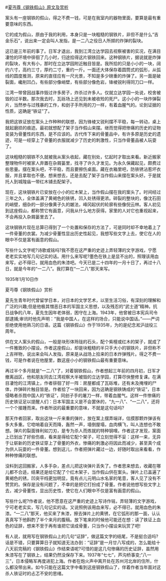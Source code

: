 #[夏丏尊《钢铁假山》原文及赏析](https://www.vrrw.net/wx/9075.html)

案头有一座钢铁的假山，得之不费一钱，可是在我室内的器物里面，要算是最有重要意味的东西。

它的成为假山，原由于我的利用，本身只是一块粗糙的钢铁片，非但不是什么“吉金乐石”，说出来一定会叫人发指，是一二八之役日人所掷的炸弹的裂块。

这已是三年前的事了。日军才退出，我到江湾立达学园去视察被害的实况，在满目凄怆的环境中徘徊了几小时，归途拾得这片钢铁回来。这种钢铁片，据说就是炸弹的裂块，有大有小，那时在立达学园附近触目皆是。我所拾的只是小小的一块，阔约六寸，高约三寸，厚约二寸，重约一斤。一面还大体保存着圆筒式的弧形，从弧线的圆度推测，原来的直径应有一尺光景，不知是多少磅重的炸弹了。另一面是破裂面，巉削凹凸，有些部分像峭壁，有些部分像危岩，锋棱锐利得同刀口一样。

江湾一带曾因战事炸毁过许多房子，炸杀过许多人。仅就立达学园一处说，校舍被毁的过半数。那次我去时，瓦砾场上还见到未被收殓的死尸。这小小的一块炸弹裂片，当然参与过残暴的工作，和刽子手所用的刀一样，有着血腥气的。论到证据的性质，这确是“铁证”了。



我把这铁证放在案头上作种种的联想，因为锋棱又锐利摆不平稳，每一转动，桌上就起磨损的痕迹。最初就想配了架子当作假山来摆。继而觉得把惨痛的历史的证物变装为骨董性的东西，是不应该的。古代传下来的骨董品中，有许多原是历史的遗迹，可是一经穿上了骨董的衣服就减少了历史的刺激性，只当作骨董品被人玩耍了。

这块粗糙的钢铁不久就被我从案头收起，藏在别处，忆起时才取出来看。新近搬家整理物件时被家人弃置在杂屑篓里，找寻了许久才发见。为永久保藏起见，颇费过些思量。摆在案头吧，不平稳，而且要擦伤桌面。藏在衣箱里吧，防铁锈沾惹坏衣服，并且拿取也不便。想来想去，还是去配了架子当作假山来摆在案头好。于是就托人到城隍庙一带红木铺去配架子。

现在，这块钢铁片已安放在小小的红木架上，当作假山摆在我的案头了。时间经过三年之久，全体盖满了黄褐色的铁锈，凹入处锈得更浓。碎裂的整块的，像沈石田的峭壁，细杂的一部分像黄子久的皴法，峰冈起伏的轮廓有些像倪云林。客人初见到这座假山，都称赞它有画意，问我从什么地方获得。家里的人对它也重视起来，不会再投入杂屑篓里去了。

这块钢铁片现在总算已得到了一个处置和保存的方法了，可是同时却不幸地着上了一件骨董的衣裳。为减少骨董性显出历史性起见，我想写些文字上去，使它在人的眼中不仅是富有画意的假山。

写些什么文字呢?诗歌或铭吗?我不愿在这严重的史迹上弄轻薄的文字游戏，宁愿老老实实地写几句记实的话。用什么来写呢?墨色在铁上是显不出的，照理该用血来写，必不得已，就用血色的朱漆吧。今天已是二十四年的一月十日了，再过十八日，就是今年的“一二八”。我打算在“一二八”那天来写。

1935年1月10日作

夏丏尊《钢铁假山》赏析

夏先生青年时代曾留学日本，对日本的文学艺术，以至生活习俗，有深刻的理解和广泛的兴趣;但是他极其憎恶日本的军国主义思想，以及残忍的“武士道”精神。抗日战争的八年，夏先生因年老体弱，困守在上海。1943年，他曾被日本宪兵司令部逮捕;审讯时他先声明：“我是中国人，在这样的场合，只能说中国话。”——严词拒绝使用他熟习的日语。这篇《钢铁假山》作于1935年，为的是纪念淞沪战役三周年。

供在文人案头的假山，一般是块形体玲珑的石头，配个紫檀或红木的架子，就成了一件雅致的小摆设。作者这座假山，却是块粗糙的半只手大小的钢铁片，非但称不上吉祥物，说出来会叫人发指，原来是从战场上拾来的日本炸弹残片。得之不费一钱，可是作者说在他屋里，数这座小小的钢铁假山最有重要意味。

再过半个多月就是“一二八”了，对着钢铁假山，作者想起三年前的四月初，日军才撤离战区，他和朋友同去江湾视察大半被毁的立达学园，打算尽快整修复课。在满目凄怆的江湾镇上，作者徘徊了好一阵：房屋都成了瓦砾堆，还有未及掩埋的尸体，炸弹碎片触目皆是。作者拾了一块回来，因为这确是钢铁铸成的“铁证”，日本侵略者杀戮中国人的“铁证”，同刽子手的屠刀一样，带着血腥气。这样一件惨痛的历史铁证足以提醒人们：日本军国主义是不会罢休的，“九一八”、“一二八”，还将一个个接踵而来。作者所说的最重要的意味，不就是这句话吗?

那天作者回家，取出这块一斤来重的弹片，放在案上摆弄端详，估摸那颗炸弹该有多大多重。它唿哨着自天而降，轰然一声，墙倒屋塌，血肉横飞，叫人连想也不敢想。弹片的裂面锋利如刀刃，是专为杀人而炼就的特种钢哩。作者这才发现，案面上已划出了好些伤痕，看来是得给它配个架子，可立刻觉得不妥：这样一来，无异于让崭新的历史铁证穿上了骨董的外衣，惨痛的刺激必将因此而减少，甚至真个成为供人玩耍的一件骨董。想到这儿，作者把弹片藏过一边，好随时取出来看看，作种种惨痛的联想。

没料到这回搬家，人多手杂，差点儿把这块弹片丢失了。作者思来想去，收藏在哪儿都不合适，结果还是给它配了个红木架子，当作假山供在案头。弹片上已盖遍了黄褐色的锈，凹突平绉更加明显，竟有点儿元明山水名家的笔意，客人见了没有不赞赏的。保存是没有问题了，不幸的是把它打扮成了骨董。作者说他想写些文字上去，减少骨董性，显出历史性，使它在人们眼中不仅是富有画意的假山。

写些什么呢?作者说，他不愿意在这严重的史迹上写诗作铭，弄轻薄的文字游戏，宁可老老实实，写几句记实的话。又说照例该用血来写，必不得已，就用血色的朱漆。“一二八”那天，他买来了朱漆，擦去弹片上的黄锈，在它弧形的那一面，认认真真写下他斟酌了半个来月的腹稿。放下笔来的时候他可能还在想：读了铁证上血色的证辞，想来不至于再有谁把它误成骨董，只当作小摆设来玩赏了吧!

有人说，就用写在钢铁假山上的几句“证辞”，做这篇文字的结尾，不是挺合适吗?话是不错，只要算算日子就知道无法办到：“证辞”是一月廿八写成的，怎么能给十八天前完稿的《钢铁假山》作结束语呢?可惜的是这几句惨痛的历史证辞，虽然用朱漆写在了钢铁上，结果仍然没保存下来。1937年“七七”，芦沟桥事变;“八一三”，日本侵略军再度进犯上海。作者在炮火声中离开处在苏州河北岸的住所，什么都没带出来。如今只能在这篇文字中看到这座钢铁假山了，伴着作者当年面对这杀人铁证时的忐忑不安的思绪。

